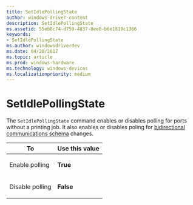 ```yaml
---
title: SetIdlePollingState
author: windows-driver-content
description: SetIdlePollingState
ms.assetid: 55eb8c74-d759-4837-8ee8-b6e1819c1366
keywords:
- SetIdlePollingState
ms.author: windowsdriverdev
ms.date: 04/20/2017
ms.topic: article
ms.prod: windows-hardware
ms.technology: windows-devices
ms.localizationpriority: medium
---
```


# SetIdlePollingState


The `SetIdlePollingState` command enables or disables polling for ports without a printing job. It also enables or disables poling for [bidirectional communications schema](bidirectional-communication-schema.md) changes.

<table>
<colgroup>
<col width="50%" />
<col width="50%" />
</colgroup>
<thead>
<tr class="header">
<th>To</th>
<th>Use this value</th>
</tr>
</thead>
<tbody>
<tr class="odd">
<td><p>Enable polling</p></td>
<td><p><strong>True</strong></p></td>
</tr>
<tr class="even">
<td><p>Disable polling</p></td>
<td><p><strong>False</strong></p></td>
</tr>
</tbody>
</table>

 

 

 




